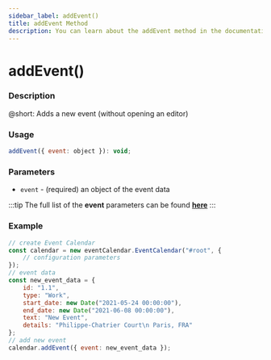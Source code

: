 ```yaml
---
sidebar_label: addEvent()
title: addEvent Method
description: You can learn about the addEvent method in the documentation of the DHTMLX JavaScript Event Calendar library. Browse developer guides and API reference, try out code examples and live demos, and download a free 30-day evaluation version of DHTMLX Event Calendar.
---
```


# addEvent()

### Description

@short: Adds a new event (without opening an editor)

### Usage

~~~jsx {}
addEvent({ event: object }): void;
~~~

### Parameters

- `event` - (required) an object of the event data

:::tip
The full list of the **event** parameters can be found [**here**](api/config/js_eventcalendar_events_config.md)
:::

### Example

~~~jsx {15}
// create Event Calendar
const calendar = new eventCalendar.EventCalendar("#root", {
	// configuration parameters
});
// event data
const new_event_data = {
	id: "1.1",
	type: "Work",
	start_date: new Date("2021-05-24 00:00:00"),
	end_date: new Date("2021-06-08 00:00:00"),
	text: "New Event",
	details: "Philippe-Chatrier Court\n Paris, FRA"
};
// add new event
calendar.addEvent({ event: new_event_data });
~~~
